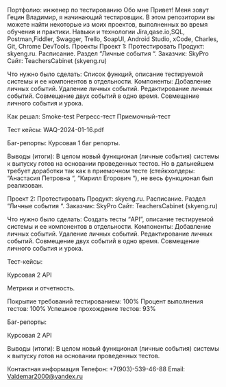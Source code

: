 Портфолио: инженер по тестированию
Обо мне
Привет! Меня зовут Гецин Владимир, я начинающий тестировщик.
В этом репозитории вы можете найти некоторые из моих проектов, выполненных во время обучения и практики.
Навыки и технологии
Jira,qase.io,SQL, Postman,Fiddler, Swagger, Trello,
SoapUI, Android Studio, xCode, Charles, Git, Chrome DevTools.
Проекты
Проект 1: Протестировать 
Продукт: skyeng.ru. Расписание. Раздел “Личные события “.
Заказчик: SkyPro
Сайт:  TeachersCabinet (skyeng.ru)


Что нужно было сделать:
Список функций, описание тестируемой системы и ее компонентов в отдельности.
Компоненты:
Добавление личных событий. 
Удаление личных событий.
Редактирование личных событий.
Совмещение двух событий в одно время.
Совмещение личного события и урока.

Как решал:
Smoke-test
Регресс-тест
Приемочный-тест

Тест кейсы:
WAQ-2024-01-16.pdf

Баг-репорты:
Курсовая 1 баг репорты.

Выводы (итоги):
В целом новый функционал (личные события) системы к выпуску готов на основании проведенных тестов.
Но в дальнейшем требует доработки так как в приемочном тесте (стейкхолдеры: “Анастасия Петровна “, “Кирилл Егорович “), не весь функционал был реализован.

Проект 2: Протестировать 
Продукт: skyeng.ru. Расписание. Раздел “Личные события “.
Заказчик: SkyPro
Сайт:  TeachersCabinet (skyeng.ru)

Что нужно было сделать:
Создать тесты “API”, описание тестируемой системы и ее компонентов в отдельности.
Компоненты:
Добавление личных событий. 
Удаление личных событий.
Редактирование личных событий.
Совмещение двух событий в одно время.
Совмещение личного события и урока.

Тест-кейсы:

Курсовая 2 API

Метрики и отчетность.
 
Покрытие требований тестированием: 100%
Процент выполнения тестов: 100%
Успешное прохождение тестов: 93%

Баг-репорты:

Курсовая 2 API

Выводы (итоги):
В целом новый функционал (личные события) системы к выпуску готов на основании проведенных тестов.


Контактная информация
Телефон: +7(903)-539-46-88
Email: Valdemar2000@yandex.ru

